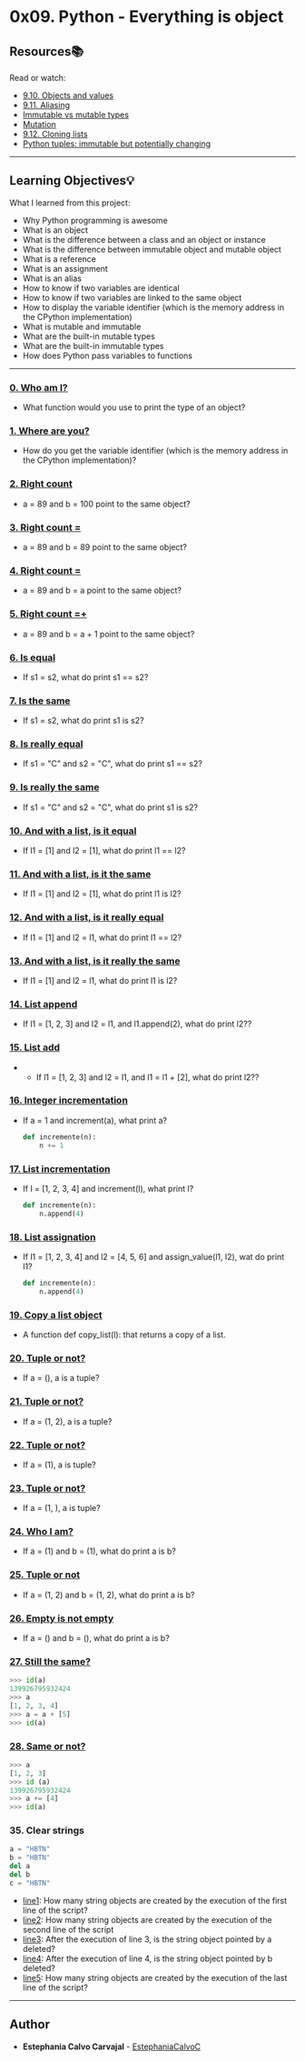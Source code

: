 # 0x09. Python - Everything is object

## Resources:books:
Read or watch:
* [9.10. Objects and values](https://intranet.hbtn.io/rltoken/n1x09X-KJSllpJkJorBw2A)
* [9.11. Aliasing](https://intranet.hbtn.io/rltoken/3teQMNNfDeyGvCtZfjsf5g)
* [Immutable vs mutable types](https://intranet.hbtn.io/rltoken/JuPVygeoG27Q_qKxB2lP8g)
* [Mutation](https://intranet.hbtn.io/rltoken/UbL96sV3cIxewdQPW_zwRw)
* [9.12. Cloning lists](https://intranet.hbtn.io/rltoken/-t_1VsmKlgWHszL5y1YiKA)
* [Python tuples: immutable but potentially changing](https://intranet.hbtn.io/rltoken/IdBAdTYNLuS3YpRRQIam6Q)

---
## Learning Objectives:bulb:
What I learned from this project:

* Why Python programming is awesome
* What is an object
* What is the difference between a class and an object or instance
* What is the difference between immutable object and mutable object
* What is a reference
* What is an assignment
* What is an alias
* How to know if two variables are identical
* How to know if two variables are linked to the same object
* How to display the variable identifier (which is the memory address in the CPython implementation)
* What is mutable and immutable
* What are the built-in mutable types
* What are the built-in immutable types
* How does Python pass variables to functions

---

### [0. Who am I?](./0-answer.txt)
* What function would you use to print the type of an object?


### [1. Where are you?](./1-answer.txt)
* How do you get the variable identifier (which is the memory address in the CPython implementation)?


### [2. Right count](./2-answer.txt)
* a = 89 and b = 100 point to the same object?


### [3. Right count =](./3-answer.txt)
* a = 89 and b = 89 point to the same object?


### [4. Right count =](./4-answer.txt)
* a = 89 and b = a point to the same object?


### [5. Right count =+](./5-answer.txt)
* a = 89 and b = a + 1 point to the same object?


### [6. Is equal](./6-answer.txt)
* If s1 = s2, what do print s1 == s2?


### [7. Is the same](./7-answer.txt)
* If s1 = s2, what do print s1 is s2?


### [8. Is really equal](./8-answer.txt)
* If s1 = "C" and s2 = "C", what do print s1 == s2?


### [9. Is really the same](./9-answer.txt)
* If s1 = "C" and s2 = "C", what do print s1 is s2?


### [10. And with a list, is it equal](./10-answer.txt)
* If l1 = [1] and l2 = [1], what do print l1 == l2?


### [11. And with a list, is it the same](./11-answer.txt)
* If l1 = [1] and l2 = [1], what do print l1 is l2?


### [12. And with a list, is it really equal](./12-answer.txt)
* If l1 = [1] and l2 = l1, what do print l1 == l2?


### [13. And with a list, is it really the same](./13-answer.txt)
* If l1 = [1] and l2 = l1, what do print l1 is l2?


### [14. List append](./14-answer.txt)
* If l1 = [1, 2, 3] and l2 = l1, and l1.append(2), what do print l2??


### [15. List add](./15-answer.txt)
* * If l1 = [1, 2, 3] and l2 = l1, and l1 = l1 + [2], what do print l2??


### [16. Integer incrementation](./16-answer.txt)
* If a = 1 and increment(a), what print a?
  ```python
  def incremente(n):
      n += 1
  ```


### [17. List incrementation](./17-answer.txt)
* If l = [1, 2, 3, 4] and increment(l), what print l?
  ```python
  def incremente(n):
      n.append(4)
  ```


### [18. List assignation](./18-answer.txt)
* If l1 = [1, 2, 3, 4] and l2 = [4, 5, 6] and assign_value(l1, l2), wat do print l1?
  ```python
  def incremente(n):
      n.append(4)
  ```


### [19. Copy a list object](./19-copy_list.py)
* A function def copy_list(l): that returns a copy of a list.


### [20. Tuple or not?](./20-answer.txt)
* If a = (), a is a tuple?



### [21. Tuple or not?](./21-answer.txt)
* If a = (1, 2), a is a tuple?



### [22. Tuple or not?](./22-answer.txt)
* If a = (1), a is tuple?



### [23. Tuple or not?](./23-answer.txt)
* If a = (1, ), a is tuple?



### [24. Who I am?](./24-answer.txt)
*  If a = (1) and b = (1), what do print a is b?


### [25. Tuple or not](./25-answer.txt)
* If a = (1, 2) and b = (1, 2), what do print a is b?


### [26. Empty is not empty](./26-answer.txt)
* If a = () and b = (), what do print a is b?


### [27. Still the same?](./27-answer.txt)
```python
>>> id(a)
139926795932424
>>> a
[1, 2, 3, 4]
>>> a = a + [5]
>>> id(a)
```


### [28. Same or not?](./28-answer.txt)
```python
>>> a
[1, 2, 3]
>>> id (a)
139926795932424
>>> a += [4]
>>> id(a)
```

<!--

### [30. #pythonic](./101-locked_class.py)
* Write a function magic_string() that returns a string “Holberton” n times the number of the iteration (see code):


### [31. Low memory cost](./103-line1.txt)
* Write a class LockedClass with no class or object attribute, that prevents the user from dynamically creating new instance attributes, except if the new instance attribute is called first_name.


### [32. int 1/3](./104-line1.txt)
* julien@ubuntu:/python3$ cat int.py 
a = 1
b = 1
julien@ubuntu:/python3$ 



### [33. int 2/3](./105-line1.txt)
* julien@ubuntu:/python3$ cat int.py 
a = 1024
b = 1024
del a
del b
c = 1024
julien@ubuntu:/python3$ 



### [34. int 3/3](./106-line1.txt)
* julien@twix:/tmp/so$ cat int.py 
print("I")
print("Love")
print("Python")
julien@ubuntu:/tmp/so$
-->

### 35. Clear strings
```python
a = "HBTN"
b = "HBTN"
del a
del b
c = "HBTN"
```
* [line1](./106-line1.txt): How many string objects are created by the execution of the first line of the script?
* [line2](./106-line2.txt): How many string objects are created by the execution of the second line of the script 
* [line3](./106-line3.txt): After the execution of line 3, is the string object pointed by a deleted?
* [line4](./106-line4.txt): After the execution of line 4, is the string object pointed by b deleted?
* [line5](./106-line5.txt): How many string objects are created by the execution of the last line of the script?
---

## Author
* **Estephania Calvo Carvajal** - [EstephaniaCalvoC](https://github.com/EstephaniaCalvoC)